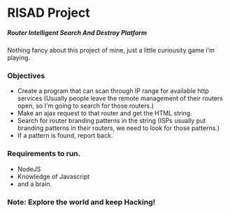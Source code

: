 # RISAD Project
##### Router Intelligent Search And Destroy Platform


Nothing fancy about this project of mine, just a little curiousity game i'm playing.

### Objectives
- Create a program that can scan through IP range for available http services (Usually people leave the remote management of their routers open, so I'm going to search for those routers.)
- Make an ajax request to that router and get the HTML string.
- Search for router branding patterns in the string (ISPs usually put branding patterns in their routers, we need to look for those patterns.)
- If a pattern is found, report back.

### Requirements to run.
- NodeJS
- Knowledge of Javascript
- and a brain.


### Note: Explore the world and keep Hacking!
